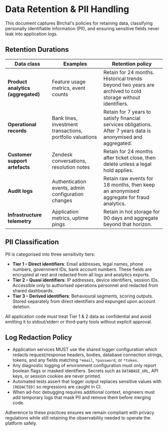 # Data Retention & PII Handling

This document captures Birchal's policies for retaining data, classifying personally identifiable information (PII), and ensuring sensitive fields never leak into application logs.

## Retention Durations

| Data class | Examples | Retention policy |
| ---------- | -------- | ---------------- |
| **Product analytics (aggregated)** | Feature usage metrics, event counts | Retain for 24 months. Historical trends beyond two years are archived to cold storage without identifiers. |
| **Operational records** | Bank lines, investment transactions, portfolio valuations | Retain for 7 years to satisfy financial services obligations. After 7 years data is anonymised and aggregated. |
| **Customer support artefacts** | Zendesk conversations, resolution notes | Retain for 24 months after ticket close, then delete unless a legal hold applies. |
| **Audit logs** | Authentication events, admin configuration changes | Retain raw events for 18 months, then keep an anonymised aggregate for fraud analytics. |
| **Infrastructure telemetry** | Application metrics, uptime pings | Retain in hot storage for 90 days and aggregate beyond that horizon. |

## PII Classification

PII is categorised into three sensitivity tiers:

- **Tier 1 – Direct identifiers**: Email addresses, legal names, phone numbers, government IDs, bank account numbers. These fields are encrypted at rest and redacted from all logs and analytics exports.
- **Tier 2 – Quasi identifiers**: IP addresses, device identifiers, session IDs. Accessible only to authorised operations personnel and redacted from shared dashboards.
- **Tier 3 – Derived identifiers**: Behavioural segments, scoring outputs. Stored separately from direct identifiers and expunged upon account deletion.

All application code must treat Tier 1 & 2 data as confidential and avoid emitting it to stdout/stderr or third-party tools without explicit approval.

## Log Redaction Policy

- Application services MUST use the shared logger configuration which redacts request/response headers, bodies, database connection strings, tokens, and any fields matching `*email`, `*password`, or `*token`.
- Any diagnostic logging of environment configuration must only report boolean flags or masked identifiers. Secrets such as `DATABASE_URL`, API keys, or session cookies are never printed.
- Automated tests assert that logger output replaces sensitive values with `[REDACTED]` so regressions are caught in CI.
- When ad-hoc debugging requires additional context, engineers must add temporary logs that mask PII and remove them before merging code.

Adherence to these practices ensures we remain compliant with privacy regulations while still retaining the observability needed to operate the platform safely.
